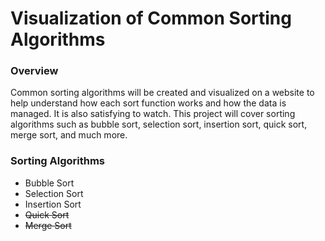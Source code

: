 # Visualization of Common Sorting Algorithms

### Overview

Common sorting algorithms will be created and visualized on a website to help understand how each sort function works and how the data is managed. It is also satisfying to watch. This project will cover sorting algorithms such as bubble sort, selection sort, insertion sort, quick sort, merge sort, and much more.

### Sorting Algorithms
- Bubble Sort
- Selection Sort
- Insertion Sort
- ~~Quick Sort~~
- ~~Merge Sort~~
